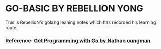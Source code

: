 # GO-BASIC BY REBELLION YONG

This is RebellioN's golang leaning notes which has recorded his learning route.


### Reference: [Get Programming with Go by Nathan oungman](https://www.amazon.com/Get-Programming-Go-Nathan-Youngman/dp/1617293091)
